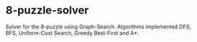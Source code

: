 # 8-puzzle-solver
Solver for the 8-puzzle using Graph-Search. Algorithms implemented DFS, BFS, Uniform-Cost Search, Greedy Best-First and A*.
